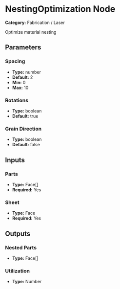 
# NestingOptimization Node

**Category:** Fabrication / Laser

Optimize material nesting

## Parameters


### Spacing
- **Type:** number
- **Default:** 2
- **Min:** 0
- **Max:** 10



### Rotations
- **Type:** boolean
- **Default:** true





### Grain Direction
- **Type:** boolean
- **Default:** false





## Inputs


### Parts
- **Type:** Face[]
- **Required:** Yes



### Sheet
- **Type:** Face
- **Required:** Yes



## Outputs


### Nested Parts
- **Type:** Face[]



### Utilization
- **Type:** Number




